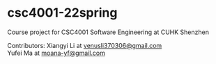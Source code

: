 # csc4001-22spring
Course project for CSC4001 Software Engineering at CUHK Shenzhen

Contributors:
Xiangyi Li at venusli370306@gmail.com \
Yufei Ma at moana-yf@gmail.com
